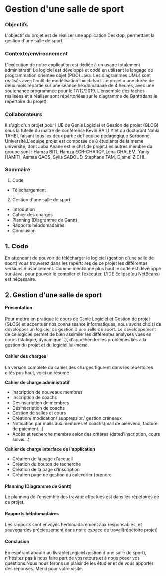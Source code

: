 # Gestion d'une salle de sport 
### Objectifs

L'objectif du projet est de réaliser une application Desktop, permettant la gestion d'une salle de sport.

### Contexte/environnement
L'exécution de notre application est dédiée à un usage totalement administratif. Le logiciel est développé et codé en utilisant le langage de programmation orientée objet (POO) Java. Les diagrammes UMLs sont réalisés
avec l'outil de modélisation Lucidchart.
Le projet a une durée de deux mois répartie sur une séance hébdomadaire de 4 heures, avec une soutenance programmée pour le 17/12/2019. L'ensemble des taches réalisées et à réaliser sont répértoriées sur le diagramme de Gantt(dans le répértoire du projet).

### Collaborateurs 
Il s'agit d'un projet pour l'UE de Genie Logiciel et Gestion de projet (GLOG) sous la tutelle du maître de conférence Kevin BAILLY et du doctorant Nahla TAHBI, faisant tous les deux partie de l'équipe pédagogique Sorbonne Université.L'equipe projet est composée de 8 étudiants de la meme université, dont Juba Anane est le chef de projet.Les autres membre du groupe sont : 
Hamza BITI, Hamza ECH-CHARQY,Lena GHALEM, Yanis HAMITI, Asmaa QAOS, Sylia SADOUD, Stephane TAM, Djamel ZICHI.

### Sommaire

1. Code
* Téléchargement

2. Gestion d'une salle de sport
* Introdution
* Cahier des charges
* Planning (Diagramme de Gantt)
* Rapports hébdomadaires
* Conclusion

## 1. Code
En attendant de pouvoir de télécharger le logiciel (gestion d'une salle de sport) vous trouverez dans les répértoires de ce projet les différentes versions d'avancement. Comme mentionné plus haut le code est développé sur Java, pour pouvoir le compiler et l'exécuter, L'IDE Eclipse(ou NetBeans) est nécessaire.


## 2. Gestion d'une salle de sport
#### Présentation

Pour mettre en pratique le cours de Genie Logiciel et Gestion de projet (GLOG) et accentuer nos connaissance informatiques, nous avons choisi de développer un logiciel de gestion d'une salle de sport.
Le developpement de ce logiciel permet de bien assimiler les différentes analyses vues en cours (statique, dynamique...), d'appréhender les problèmes liés à la gestion du projet et du logiciel lui-meme.

#### Cahier des charges
La version complète du cahier des charges figurent dans les répértoires cités pus haut, voici un résumé :

__Cahier de charge administratif__
- Inscription de nouveaux membres
- Inscription de coachs
- Désinscription de membres
- Désinscription de coachs
- Gestion de salles et cours
- Création/ modication/ suppression/ gestion créneaux
- Notication par mails aux membres et coachs(mail de bienvenu, facture de paiement...)
- Accès et recherche membre selon des critères (dated'inscription, cours suivis...)

__Cahier de charge interface de l'application__
- Création de la page d'accueil
- Création du bouton de recherche
- Création de la page d'inscription
- Création page de gestion du calendrier (prendre

#### Planning (Diagramme de Gantt)
Le planning de l'ensemble des travaux effectués est dans les répétoires de ce projet.

#### Rapports hébdomadaires
Les rapports sont envoyés hedomadairement aux responsables, et sauvegardés précieusement dans notre espace de travail(répétoire projet)

#### Conclusion
En espérant aboutir au livrable(Logiciel gestion d'une salle de sport), n'hésitez pas à nous faire part de vos retours et à nous poser vos questions.Nous nous ferons un plaisir de les étudier et de vous apporter des réponses. Merci pour votre visite.







